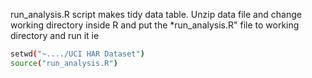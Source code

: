 run_analysis.R script makes tidy data table.
Unzip data file and change working directory inside R
and put the *run_analysis.R" file to working directory and run it ie
```sh
setwd("~..../UCI HAR Dataset")
source("run_analysis.R") 

```
